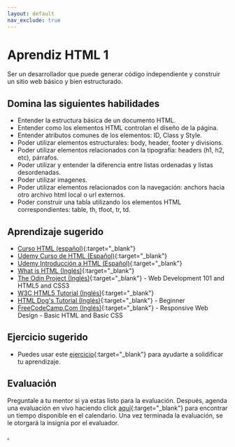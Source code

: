 ```yaml
---
layout: default
nav_exclude: true
---
```

# Aprendiz HTML 1

Ser un desarrollador que puede generar código independiente y construir un sitio web básico y bien estructurado.

## Domina las siguientes habilidades

* Entender la estructura básica de un documento HTML.
* Entender como los elementos HTML controlan el diseño de la página.
* Entender atributos comunes de los elementos: ID, Class y Style.
* Poder utilizar elementos estructurales: body, header, footer y divisions.
* Poder utilizar elementos relacionados con la tipografía: headers (h1, h2, etc), párrafos.
* Poder utilizar y entender la diferencia entre listas ordenadas y listas desordenadas.
* Poder utilizar imagenes.
* Poder utilizar elementos relacionados con la navegación: anchors hacia otro archivo html local o url externos.
* Poder construir una tabla utilizando los elementos HTML correspondientes: table, th, tfoot, tr, td.

## Aprendizaje sugerido

* [Curso HTML (español)](https://www.youtube.com/playlist?list=PLhSj3UTs2_yVHt2DgHky_MzzRC58UHE4z){:target="_blank"}
* [Udemy Curso de HTML (Español)](https://www.udemy.com/course/por-donde-empezar-en-el-desarrollo-web-empieza-aqui-ahora-html/){:target="_blank"}
* [Udemy Introducción a HTML (Español)](https://www.udemy.com/course/introduccion-a-html/){:target="_blank"}
* [What is HTML (Inglés)](https://www.colorcode.io/course/html-basics){:target="_blank"}
* [The Odin Project (Inglés)](https://www.theodinproject.com/courses/html-and-css){:target="_blank"} - Web Development 101 and HTML5 and CSS3
* [W3C HTML5 Tutorial (Inglés)](http://www.w3schools.com/html/){:target="_blank"}
* [HTML Dog's Tutorial (Inglés)](https://www.htmldog.com/guides/html/beginner/){:target="_blank"} - Beginner
* [FreeCodeCamp.Com (Inglés)](https://www.freecodecamp.org/learn/responsive-web-design/basic-html-and-html5/){:target="_blank"} - Responsive Web Design - Basic HTML and Basic CSS

## Ejercicio sugerido

- Puedes usar este [ejercicio](https://docs.google.com/document/d/1oXBf4oFhDbOsbVecXFEJiUjlr-V4RwpJTWfU2A14b9M/edit){:target="\_blank"} para ayudarte a solidificar tu aprendizaje.

## Evaluación

Preguntale a tu mentor si ya estas listo para la evaluación. Después, agenda una evaluación en vivo haciendo click [aquí](https://webdev.codex.academy/mastery-eval-1-first-steps?badge=KxA14MJ9TmuDYCSOc6nytw){:target="_blank"} para encontrar un tiempo disponible en el calendario. Una vez terminada la evaluación, se le otorgará la insignia por el evaluador.

[.](level-1)